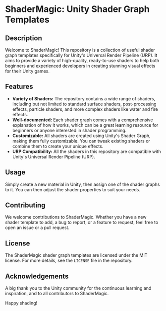 # ShaderMagic: Unity Shader Graph Templates

## Description

Welcome to ShaderMagic! This repository is a collection of useful shader graph templates specifically for Unity's Universal Render Pipeline (URP). It aims to provide a variety of high-quality, ready-to-use shaders to help both beginners and experienced developers in creating stunning visual effects for their Unity games.

## Features

- **Variety of Shaders:** The repository contains a wide range of shaders, including but not limited to standard surface shaders, post-processing effects, particle shaders, and more complex shaders like water and fire effects.
- **Well-documented:** Each shader graph comes with a comprehensive explanation of how it works, which can be a great learning resource for beginners or anyone interested in shader programming.
- **Customizable:** All shaders are created using Unity's Shader Graph, making them fully customizable. You can tweak existing shaders or combine them to create your unique effects.
- **URP Compatibility:** All the shaders in this repository are compatible with Unity's Universal Render Pipeline (URP).

## Usage

Simply create a new material in Unity, then assign one of the shader graphs to it. You can then adjust the shader properties to suit your needs.

## Contributing

We welcome contributions to ShaderMagic. Whether you have a new shader template to add, a bug to report, or a feature to request, feel free to open an issue or a pull request.

## License

The ShaderMagic shader graph templates are licensed under the MIT license. For more details, see the `LICENSE` file in the repository.

## Acknowledgements

A big thank you to the Unity community for the continuous learning and inspiration, and to all contributors to ShaderMagic.

Happy shading!
